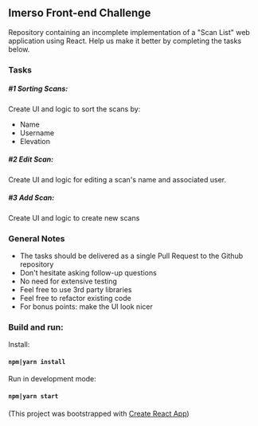 ## Imerso Front-end Challenge

Repository containing an incomplete implementation of a "Scan List" web application using React. Help us make it better by completing the tasks below.


### Tasks

##### #1 Sorting Scans:
Create UI and logic to sort the scans by:

- Name
- Username
- Elevation

##### #2 Edit Scan:
Create UI and logic for editing a scan's name and associated user.

##### #3 Add Scan:
Create UI and logic to create new scans

### General Notes

- The tasks should be delivered as a single Pull Request to the Github repository
- Don't hesitate asking follow-up questions
- No need for extensive testing
- Feel free to use 3rd party libraries
- Feel free to refactor existing code
- For bonus points: make the UI look nicer


### Build and run:

Install:
#### `npm|yarn install`

Run in development mode:
#### `npm|yarn start `


(This project was bootstrapped with [Create React App](https://github.com/facebook/create-react-app))
